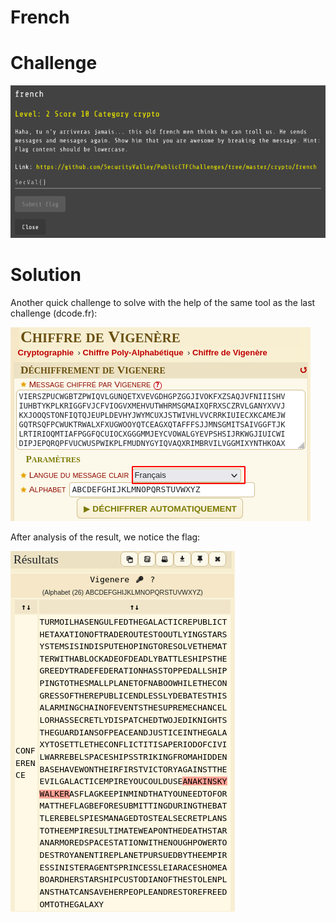 # French

# Challenge

![](../images/french1.png)

# Solution

Another quick challenge to solve with the help of the same tool as the last challenge (dcode.fr):

![](../images/french2.png)

After analysis of the result, we notice the flag:

![](../images/french3.png)

